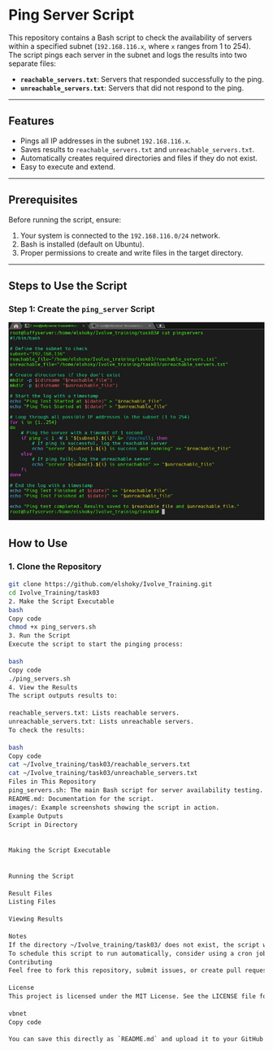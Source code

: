 # Ping Server Script

This repository contains a Bash script to check the availability of servers within a specified subnet (`192.168.116.x`, where `x` ranges from 1 to 254). The script pings each server in the subnet and logs the results into two separate files:

- **`reachable_servers.txt`**: Servers that responded successfully to the ping.
- **`unreachable_servers.txt`**: Servers that did not respond to the ping.

---

## Features

- Pings all IP addresses in the subnet `192.168.116.x`.
- Saves results to `reachable_servers.txt` and `unreachable_servers.txt`.
- Automatically creates required directories and files if they do not exist.
- Easy to execute and extend.

---

## Prerequisites

Before running the script, ensure:

1. Your system is connected to the `192.168.116.0/24` network.
2. Bash is installed (default on Ubuntu).
3. Proper permissions to create and write files in the target directory.

---
## Steps to Use the Script
### Step 1: Create the `ping_server` Script
![Script](task03/images/script.JPG)

## How to Use

### 1. Clone the Repository
```bash
git clone https://github.com/elshoky/Ivolve_Training.git
cd Ivolve_Training/task03
2. Make the Script Executable
bash
Copy code
chmod +x ping_servers.sh
3. Run the Script
Execute the script to start the pinging process:

bash
Copy code
./ping_servers.sh
4. View the Results
The script outputs results to:

reachable_servers.txt: Lists reachable servers.
unreachable_servers.txt: Lists unreachable servers.
To check the results:

bash
Copy code
cat ~/Ivolve_training/task03/reachable_servers.txt
cat ~/Ivolve_training/task03/unreachable_servers.txt
Files in This Repository
ping_servers.sh: The main Bash script for server availability testing.
README.md: Documentation for the script.
images/: Example screenshots showing the script in action.
Example Outputs
Script in Directory


Making the Script Executable


Running the Script

Result Files
Listing Files

Viewing Results

Notes
If the directory ~/Ivolve_training/task03/ does not exist, the script will create it automatically.
To schedule this script to run automatically, consider using a cron job.
Contributing
Feel free to fork this repository, submit issues, or create pull requests to contribute.

License
This project is licensed under the MIT License. See the LICENSE file for details.

vbnet
Copy code

You can save this directly as `README.md` and upload it to your GitHub repository. Let me know if you need help with additional formatting or edits!










